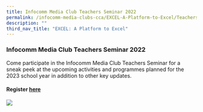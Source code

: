 ```yaml
---
title: Infocomm Media Club Teachers Seminar 2022
permalink: /infocomm-media-clubs-cca/EXCEL-A-Platform-to-Excel/Teachers-Seminar-2022/
description: ""
third_nav_title: "EXCEL: A Platform to Excel"
---
```

### **Infocomm Media Club Teachers Seminar 2022**

Come participate in the Infocomm Media Club Teachers Seminar for a sneak peek at the upcoming activities and programmes planned for the 2023 school year in addition to other key updates.

#### Register [here](https://go.gov.sg/teachersseminar2022)

![](/images/events/workshops-and-exhibitions/Teachersseminar/InfoComm%20Media%20Club%20-%20Teachers%20Seminar.png)